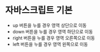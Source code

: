 # 자바스크립트 기본

- up 버튼을 누를 경우 영역 상단으로 이동
- down 버튼을 누를 경우 영역 하단으로 이동
- right 버튼을 누를 경우 영역 오른쪽으로 이동
- left 버튼을 누를 경우 영역 왼쪽으로 이동